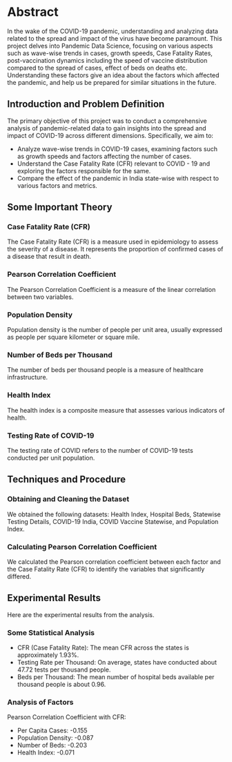 # Abstract

In the wake of the COVID-19 pandemic, understanding and analyzing data related to the spread and impact of the virus have become paramount. This project delves into Pandemic Data Science, focusing on various aspects such as wave-wise trends in cases, growth speeds, Case Fatality Rates, post-vaccination dynamics including the speed of vaccine distribution compared to the spread of cases, effect of beds on deaths etc. Understanding these factors give an idea about the factors which affected the pandemic, and help us be prepared for similar situations in the future.

## Introduction and Problem Definition

The primary objective of this project was to conduct a comprehensive analysis of pandemic-related data to gain insights into the spread and impact of COVID-19 across different dimensions. Specifically, we aim to:

- Analyze wave-wise trends in COVID-19 cases, examining factors such as growth speeds and factors affecting the number of cases.
- Understand the Case Fatality Rate (CFR) relevant to COVID - 19 and exploring the factors responsible for the same.
- Compare the effect of the pandemic in India state-wise with respect to various factors and metrics.

## Some Important Theory

### Case Fatality Rate (CFR)

The Case Fatality Rate (CFR) is a measure used in epidemiology to assess the severity of a disease. It represents the proportion of confirmed cases of a disease that result in death.

### Pearson Correlation Coefficient

The Pearson Correlation Coefficient is a measure of the linear correlation between two variables.

### Population Density

Population density is the number of people per unit area, usually expressed as people per square kilometer or square mile.

### Number of Beds per Thousand

The number of beds per thousand people is a measure of healthcare infrastructure.

### Health Index

The health index is a composite measure that assesses various indicators of health.

### Testing Rate of COVID-19

The testing rate of COVID refers to the number of COVID-19 tests conducted per unit population.

## Techniques and Procedure

### Obtaining and Cleaning the Dataset

We obtained the following datasets: Health Index, Hospital Beds, Statewise Testing Details, COVID-19 India, COVID Vaccine Statewise, and Population Index.

### Calculating Pearson Correlation Coefficient

We calculated the Pearson correlation coefficient between each factor and the Case Fatality Rate (CFR) to identify the variables that significantly differed.

## Experimental Results

Here are the experimental results from the analysis.

### Some Statistical Analysis

- CFR (Case Fatality Rate): The mean CFR across the states is approximately 1.93\%.
- Testing Rate per Thousand: On average, states have conducted about 47.72 tests per thousand people.
- Beds per Thousand: The mean number of hospital beds available per thousand people is about 0.96.

### Analysis of Factors

Pearson Correlation Coefficient with CFR:
- Per Capita Cases: -0.155
- Population Density: -0.087
- Number of Beds: -0.203
- Health Index: -0.071


